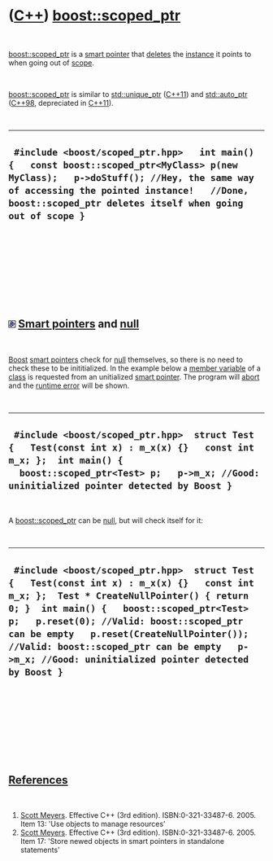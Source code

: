 
 

 

 

 

 

([C++](Cpp.md)) [boost::scoped\_ptr](CppScoped_ptr.md)
========================================================

 

[boost::scoped\_ptr](CppScoped_ptr.md) is a [smart
pointer](CppSmartPointer.md) that [deletes](CppDelete.md) the
[instance](CppInstance.md) it points to when going out of
[scope](CppScope.md).

 

[boost::scoped\_ptr](CppScoped_ptr.md) is similar to
[std::unique\_ptr](CppStdUnique_ptr.md) ([C++11](Cpp11.md)) and
[std::auto\_ptr](CppStdAuto_ptr.md) ([C++98](Cpp98.md), depreciated in
[C++11](Cpp11.md)).

 

  --------------------------------------------------------------------------------------------------------------------------------------------------------------------------------------------------------------------------------------------------
  ` #include <boost/scoped_ptr.hpp>   int main() {   const boost::scoped_ptr<MyClass> p(new MyClass);   p->doStuff(); //Hey, the same way of accessing the pointed instance!   //Done, boost::scoped_ptr deletes itself when going out of scope }`
  --------------------------------------------------------------------------------------------------------------------------------------------------------------------------------------------------------------------------------------------------

 

 

 

 

 

![Boost](PicBoost.png) [Smart pointers](CppSmartPointer.md) and [null](CppNull.md)
------------------------------------------------------------------------------------

 

[Boost](CppBoost.md) [smart pointers](CppSmartPointer.md) check for
[null](CppNull.md) themselves, so there is no need to check these to be
inititialized. In the example below a [member
variable](CppMemberVariable.md) of a [class](CppClass.md) is requested
from an unitialized [smart pointer](CppSmartPointer.md). The program
will [abort](CppAbort.md) and the [runtime error](CppRuntimeError.md)
will be shown.

 

  --------------------------------------------------------------------------------------------------------------------------------------------------------------------------------------------------------------
  ` #include <boost/scoped_ptr.hpp>  struct Test {   Test(const int x) : m_x(x) {}   const int m_x; };  int main() {   boost::scoped_ptr<Test> p;   p->m_x; //Good: uninitialized pointer detected by Boost }`
  --------------------------------------------------------------------------------------------------------------------------------------------------------------------------------------------------------------

 

A [boost::scoped\_ptr](CppScoped_ptr.md) can be [null](CppNull.md),
but will check itself for it:

 

  --------------------------------------------------------------------------------------------------------------------------------------------------------------------------------------------------------------------------------------------------------------------------------------------------------------------------------------------------------------------------------------
  ` #include <boost/scoped_ptr.hpp>  struct Test {   Test(const int x) : m_x(x) {}   const int m_x; };  Test * CreateNullPointer() { return 0; }  int main() {   boost::scoped_ptr<Test> p;   p.reset(0); //Valid: boost::scoped_ptr can be empty   p.reset(CreateNullPointer()); //Valid: boost::scoped_ptr can be empty   p->m_x; //Good: uninitialized pointer detected by Boost }`
  --------------------------------------------------------------------------------------------------------------------------------------------------------------------------------------------------------------------------------------------------------------------------------------------------------------------------------------------------------------------------------------

 

 

 

 

 

[References](CppReferences.md)
-------------------------------

 

1.  [Scott Meyers](CppScottMeyers.md). Effective C++ (3rd edition).
    ISBN:0-321-33487-6. 2005. Item 13: 'Use objects to manage resources'
2.  [Scott Meyers](CppScottMeyers.md). Effective C++ (3rd edition).
    ISBN:0-321-33487-6. 2005. Item 17: 'Store newed objects in smart
    pointers in standalone statements'

 

 

 

 

 

 


